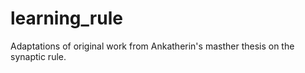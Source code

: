 # learning_rule
Adaptations of original work from Ankatherin's masther thesis on the synaptic rule.

